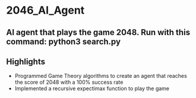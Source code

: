 # 2046_AI_Agent
## AI agent that plays the game 2048. Run with this command: python3 search.py
## Highlights
* Programmed Game Theory algorithms to create an agent that reaches the score of 2048 with a 100% success rate
* Implemented a recursive expectimax function to play the game
